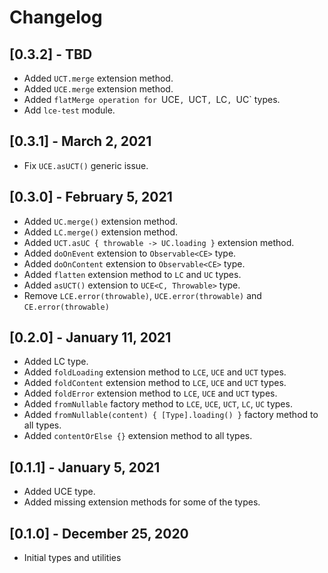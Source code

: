 # Changelog
## [0.3.2] - TBD
- Added `UCT.merge` extension method.
- Added `UCE.merge` extension method.
- Added `flatMerge operation for `UCE`, `UCT`, `LC`, `UC` types.
- Add `lce-test` module.

## [0.3.1] - March 2, 2021
- Fix `UCE.asUCT()` generic issue.

## [0.3.0] - February 5, 2021
- Added `UC.merge()` extension method.
- Added `LC.merge()` extension method.
- Added `UCT.asUC { throwable -> UC.loading }` extension method.
- Added `doOnEvent` extension to `Observable<CE>` type.
- Added `doOnContent` extension to `Observable<CE>` type.
- Added `flatten` extension method to `LC` and `UC` types.
- Added `asUCT()` extension to `UCE<C, Throwable>` type.
- Remove `LCE.error(throwable)`, `UCE.error(throwable)` and `CE.error(throwable)`

## [0.2.0] - January 11, 2021 
- Added LC type.
- Added `foldLoading` extension method to `LCE`, `UCE` and `UCT` types. 
- Added `foldContent` extension method to `LCE`, `UCE` and `UCT` types.
- Added `foldError` extension method to `LCE`, `UCE` and `UCT` types.
- Added `fromNullable` factory method to `LCE`, `UCE`, `UCT`, `LC`, `UC` types.
- Added `fromNullable(content) { [Type].loading() }` factory method to all types.
- Added `contentOrElse {}` extension method to all types.

## [0.1.1] - January 5, 2021
- Added UCE type.
- Added missing extension methods for some of the types. 

## [0.1.0] - December 25, 2020
- Initial types and utilities
